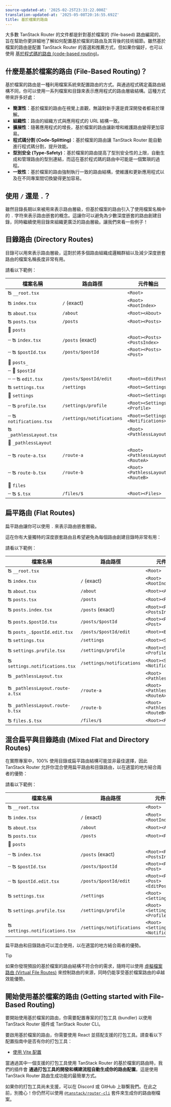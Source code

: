 ```yaml
---
source-updated-at: '2025-02-25T23:33:22.000Z'
translation-updated-at: '2025-05-08T20:16:55.692Z'
title: 基於檔案的路由
---
```


大多數 TanStack Router 的文件都是針對基於檔案的 (file-based) 路由編寫的，旨在幫助你更詳細地了解如何配置基於檔案的路由及其背後的技術細節。雖然基於檔案的路由是配置 TanStack Router 的首選和推薦方式，但如果你偏好，也可以使用 [基於程式碼的路由 (code-based routing)](./code-based-routing.md)。

## 什麼是基於檔案的路由 (File-Based Routing)？

基於檔案的路由是一種利用檔案系統來配置路由的方式。與通過程式碼定義路由結構不同，你可以使用一系列檔案和目錄來表示應用程式的路由層級結構。這種方式帶來許多好處：

- **簡潔性**：基於檔案的路由在視覺上直觀，無論對新手還是資深開發者都易於理解。
- **組織性**：路由的組織方式與應用程式的 URL 結構一致。
- **擴展性**：隨著應用程式的增長，基於檔案的路由讓新增和維護路由變得更加容易。
- **程式碼分割 (Code-Splitting)**：基於檔案的路由讓 TanStack Router 能自動進行程式碼分割，提升效能。
- **型別安全 (Type-Safety)**：基於檔案的路由提高了型別安全性的上限，自動生成和管理路由的型別連結，而這在基於程式碼的路由中可能是一個繁瑣的過程。
- **一致性**：基於檔案的路由強制執行一致的路由結構，使維護和更新應用程式以及在不同專案間切換變得更加容易。

## 使用 `/` 還是 `.`？

雖然目錄長期以來被用來表示路由層級，但基於檔案的路由引入了使用檔案名稱中的 `.` 字符來表示路由嵌套的概念。這讓你可以避免為少數深度嵌套的路由創建目錄，同時繼續使用目錄來組織更廣泛的路由層級。讓我們來看一些例子！

## 目錄路由 (Directory Routes)

目錄可以用來表示路由層級，這對於將多個路由組織成邏輯群組以及減少深度嵌套路由的檔案名稱長度非常有用。

請看以下範例：

| 檔案名稱                | 路由路徑                  | 元件輸出                          |
| ----------------------- | ------------------------- | --------------------------------- |
| ʦ `__root.tsx`          |                           | `<Root>`                          |
| ʦ `index.tsx`           | `/` (exact)               | `<Root><RootIndex>`               |
| ʦ `about.tsx`           | `/about`                  | `<Root><About>`                   |
| ʦ `posts.tsx`           | `/posts`                  | `<Root><Posts>`                   |
| 📂 `posts`              |                           |                                   |
| ┄ ʦ `index.tsx`         | `/posts` (exact)          | `<Root><Posts><PostsIndex>`       |
| ┄ ʦ `$postId.tsx`       | `/posts/$postId`          | `<Root><Posts><Post>`             |
| 📂 `posts_`             |                           |                                   |
| ┄ 📂 `$postId`          |                           |                                   |
| ┄ ┄ ʦ `edit.tsx`        | `/posts/$postId/edit`     | `<Root><EditPost>`                |
| ʦ `settings.tsx`        | `/settings`               | `<Root><Settings>`                |
| 📂 `settings`           |                           | `<Root><Settings>`                |
| ┄ ʦ `profile.tsx`       | `/settings/profile`       | `<Root><Settings><Profile>`       |
| ┄ ʦ `notifications.tsx` | `/settings/notifications` | `<Root><Settings><Notifications>` |
| ʦ `_pathlessLayout.tsx` |                           | `<Root><PathlessLayout>`          |
| 📂 `_pathlessLayout`    |                           |                                   |
| ┄ ʦ `route-a.tsx`       | `/route-a`                | `<Root><PathlessLayout><RouteA>`  |
| ┄ ʦ `route-b.tsx`       | `/route-b`                | `<Root><PathlessLayout><RouteB>`  |
| 📂 `files`              |                           |                                   |
| ┄ ʦ `$.tsx`             | `/files/$`                | `<Root><Files>`                   |

## 扁平路由 (Flat Routes)

扁平路由讓你可以使用 `.` 來表示路由嵌套層級。

這在你有大量獨特的深度嵌套路由且希望避免為每個路由創建目錄時非常有用：

請看以下範例：

| 檔案名稱                        | 路由路徑                  | 元件輸出                          |
| ------------------------------- | ------------------------- | --------------------------------- |
| ʦ `__root.tsx`                  |                           | `<Root>`                          |
| ʦ `index.tsx`                   | `/` (exact)               | `<Root><RootIndex>`               |
| ʦ `about.tsx`                   | `/about`                  | `<Root><About>`                   |
| ʦ `posts.tsx`                   | `/posts`                  | `<Root><Posts>`                   |
| ʦ `posts.index.tsx`             | `/posts` (exact)          | `<Root><Posts><PostsIndex>`       |
| ʦ `posts.$postId.tsx`           | `/posts/$postId`          | `<Root><Posts><Post>`             |
| ʦ `posts_.$postId.edit.tsx`     | `/posts/$postId/edit`     | `<Root><EditPost>`                |
| ʦ `settings.tsx`                | `/settings`               | `<Root><Settings>`                |
| ʦ `settings.profile.tsx`        | `/settings/profile`       | `<Root><Settings><Profile>`       |
| ʦ `settings.notifications.tsx`  | `/settings/notifications` | `<Root><Settings><Notifications>` |
| ʦ `_pathlessLayout.tsx`         |                           | `<Root><PathlessLayout>`          |
| ʦ `_pathlessLayout.route-a.tsx` | `/route-a`                | `<Root><PathlessLayout><RouteA>`  |
| ʦ `_pathlessLayout.route-b.tsx` | `/route-b`                | `<Root><PathlessLayout><RouteB>`  |
| ʦ `files.$.tsx`                 | `/files/$`                | `<Root><Files>`                   |

## 混合扁平與目錄路由 (Mixed Flat and Directory Routes)

在實際專案中，100% 使用目錄或扁平路由結構可能並非最佳選擇，因此 TanStack Router 允許你混合使用扁平路由和目錄路由，以在適當的地方結合兩者的優勢：

請看以下範例：

| 檔案名稱                       | 路由路徑                  | 元件輸出                          |
| ------------------------------ | ------------------------- | --------------------------------- |
| ʦ `__root.tsx`                 |                           | `<Root>`                          |
| ʦ `index.tsx`                  | `/` (exact)               | `<Root><RootIndex>`               |
| ʦ `about.tsx`                  | `/about`                  | `<Root><About>`                   |
| ʦ `posts.tsx`                  | `/posts`                  | `<Root><Posts>`                   |
| 📂 `posts`                     |                           |                                   |
| ┄ ʦ `index.tsx`                | `/posts` (exact)          | `<Root><Posts><PostsIndex>`       |
| ┄ ʦ `$postId.tsx`              | `/posts/$postId`          | `<Root><Posts><Post>`             |
| ┄ ʦ `$postId.edit.tsx`         | `/posts/$postId/edit`     | `<Root><Posts><Post><EditPost>`   |
| ʦ `settings.tsx`               | `/settings`               | `<Root><Settings>`                |
| ʦ `settings.profile.tsx`       | `/settings/profile`       | `<Root><Settings><Profile>`       |
| ʦ `settings.notifications.tsx` | `/settings/notifications` | `<Root><Settings><Notifications>` |

扁平路由和目錄路由可以混合使用，以在適當的地方結合兩者的優勢。

> [!TIP]
> 如果你發現預設的基於檔案的路由結構不符合你的需求，隨時可以使用 [虛擬檔案路由 (Virtual File Routes)](./virtual-file-routes.md) 來控制路由的來源，同時仍能享受基於檔案路由的卓越效能優勢。

## 開始使用基於檔案的路由 (Getting started with File-Based Routing)

要開始使用基於檔案的路由，你需要配置專案的打包工具 (bundler) 以使用 TanStack Router 插件或 TanStack Router CLI。

要啟用基於檔案的路由，你需要使用 React 並搭配支援的打包工具。請查看以下配置指南中是否有你的打包工具：

- [使用 Vite 配置](#configuration-with-vite)

當通過其中一個支援的打包工具使用 TanStack Router 的基於檔案的路由時，我們的插件會 **通過打包工具的開發和構建流程自動生成你的路由配置**。這是使用 TanStack Router 路由生成功能的最簡單方式。

如果你的打包工具尚未支援，可以在 Discord 或 GitHub 上聯繫我們。在此之前，別擔心！你仍然可以使用 [`@tanstack/router-cli`](./installation-with-router-cli.md) 套件來生成你的路由樹檔案。
